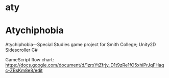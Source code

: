 # aty
# Atychiphobia
Atychiphobia--Special Studies game project for Smith College; Unity2D Sidescroller C#

GameScript flow chart: https://docs.google.com/document/d/1zrxYtZfrjy_D1t9zRe1fO5xhiPrJqFHaqc-ZBsKm8e8/edit

